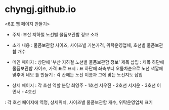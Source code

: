 # chyngj.github.io
<6조 웹 페이지 만들기>
- 주제: 부산 지하철 노선별 물품보관함 정보 소개
- 소개 내용 : 물품보관함 사이즈, 사이즈별 기본가격, 위탁운영업체, 호선별 물품보관함 개수

- 메인 페이지 
: 상단에 '부산 지하철 노선별 물품보관함 정보' 제목 삽입
: 제목 하단에 물품보관함 사이즈, 가격 표로 표시
: 표 하단에 좌측부터 오름차순으로 노선 색깔에 맞추어 네모 틀 만들기
: 각 칸에는 노선 이름과 그에 맞는 노선지도 삽입

- 상세 페이지
: 각 호선 역할 분담
최영주 - 1호선
서우진 - 2호선
서지운 - 3호선
이민서 - 4호선

: 각 호선 페이지에 역명, 상세위치, 사이즈별 물품보관함 개수, 위탁운영업체 표기